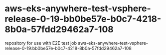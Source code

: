 # aws-eks-anywhere-test-vsphere-release-0-19-bb0be57e-b0c7-4218-8b0a-57fdd29462a7-108
repository for use with E2E test job aws-eks-anywhere-test-vsphere-release-0-19:bb0be57e-b0c7-4218-8b0a-57fdd29462a7-108
